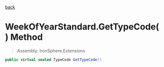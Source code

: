 ﻿

[back](/IronSphere.Extensions/types/WeekOfYearStandard)

# WeekOfYearStandard.GetTypeCode() Method

> Assembly: IronSphere.Extensions

```csharp
public virtual sealed TypeCode GetTypeCode()
```



 